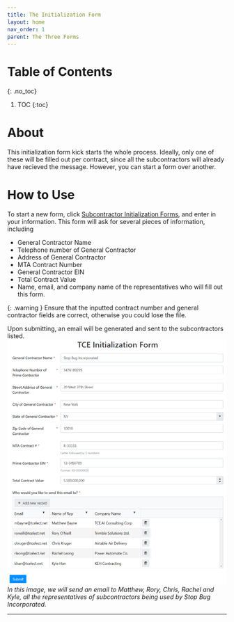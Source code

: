 ```yaml
---
title: The Initialization Form
layout: home
nav_order: 1
parent: The Three Forms
---
```


# Table of Contents
{: .no_toc}

1. TOC
{:toc}

# About
This initialization form kick starts the whole process. Ideally, only one of these will be filled out per contract, since all the subcontractors will already have recieved the message. However, you can start a form over another. 

# How to Use
To start a new form, click [Subcontractor Initialization Forms], and enter in your information. This form will ask for several pieces of information, including
- General Contractor Name
- Telephone number of General Contractor
- Address of General Contractor
- MTA Contract Number
- General Contractor EIN
- Total Contract Value
- Name, email, and company name of the representatives who will fill out this form.

{: .warning }
Ensure that the inputted contract number and general contractor fields are correct, otherwise you could lose the file.

Upon submitting, an email will be generated and sent to the subcontractors listed. 
![](assets/images/initForm.png)
*In this image, we will send an email to Matthew, Rory, Chris, Rachel and Kyle, all the representatives of subcontractors being used by Stop Bug Incorporated.*


----

[Subcontractor Initialization Forms]: https://tce-innovation.github.io/Subcontractor-Automation/forms/initialization.html

[Subcontractor Forms]: https://tce-innovation.github.io/Subcontractor-Automation/forms/subForm.html

[Correction Forms]: https://tce-innovation.github.io/Subcontractor-Automation/forms/correction.html
